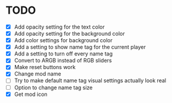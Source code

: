 # TODO
- [x] Add opacity setting for the text color
- [x] Add opacity setting for the background color
- [x] Add color settings for background color
- [x] Add a setting to show name tag for the current player
- [x] Add a setting to turn off every name tag
- [x] Convert to ARGB instead of RGB sliders
- [x] Make reset buttons work
- [x] Change mod name
- [ ] Try to make default name tag visual settings actually look real
- [ ] Option to change name tag size
- [x] Get mod icon